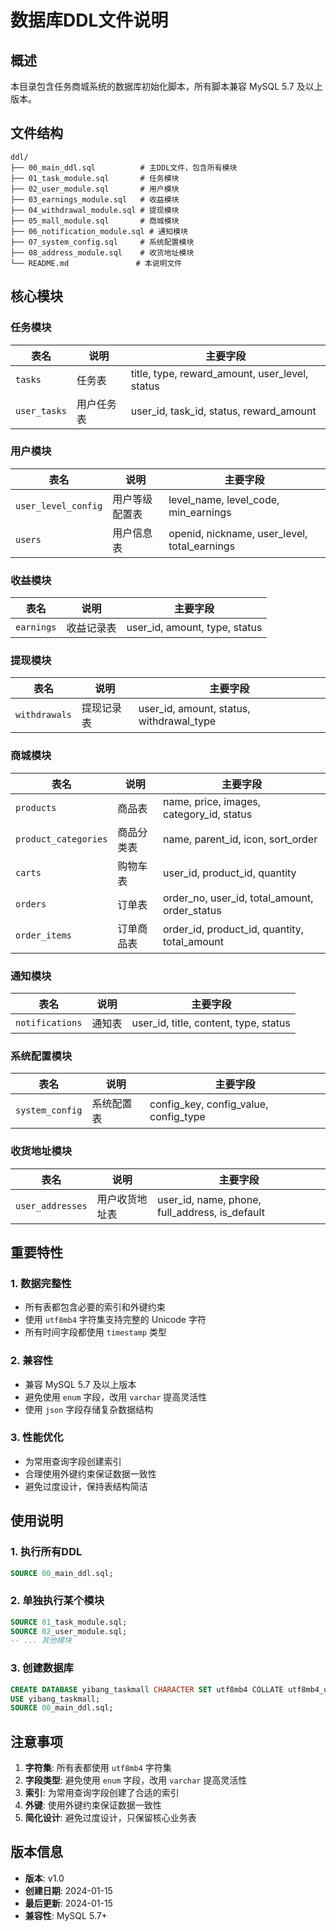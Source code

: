 # 数据库DDL文件说明

## 概述

本目录包含任务商城系统的数据库初始化脚本，所有脚本兼容 MySQL 5.7 及以上版本。

## 文件结构

```
ddl/
├── 00_main_ddl.sql          # 主DDL文件，包含所有模块
├── 01_task_module.sql       # 任务模块
├── 02_user_module.sql       # 用户模块
├── 03_earnings_module.sql   # 收益模块
├── 04_withdrawal_module.sql # 提现模块
├── 05_mall_module.sql       # 商城模块
├── 06_notification_module.sql # 通知模块
├── 07_system_config.sql     # 系统配置模块
├── 08_address_module.sql    # 收货地址模块
└── README.md               # 本说明文件
```

## 核心模块

### 任务模块

| 表名 | 说明 | 主要字段 |
|------|------|----------|
| `tasks` | 任务表 | title, type, reward_amount, user_level, status |
| `user_tasks` | 用户任务表 | user_id, task_id, status, reward_amount |

### 用户模块

| 表名 | 说明 | 主要字段 |
|------|------|----------|
| `user_level_config` | 用户等级配置表 | level_name, level_code, min_earnings |
| `users` | 用户信息表 | openid, nickname, user_level, total_earnings |

### 收益模块

| 表名 | 说明 | 主要字段 |
|------|------|----------|
| `earnings` | 收益记录表 | user_id, amount, type, status |

### 提现模块

| 表名 | 说明 | 主要字段 |
|------|------|----------|
| `withdrawals` | 提现记录表 | user_id, amount, status, withdrawal_type |

### 商城模块

| 表名 | 说明 | 主要字段 |
|------|------|----------|
| `products` | 商品表 | name, price, images, category_id, status |
| `product_categories` | 商品分类表 | name, parent_id, icon, sort_order |
| `carts` | 购物车表 | user_id, product_id, quantity |
| `orders` | 订单表 | order_no, user_id, total_amount, order_status |
| `order_items` | 订单商品表 | order_id, product_id, quantity, total_amount |

### 通知模块

| 表名 | 说明 | 主要字段 |
|------|------|----------|
| `notifications` | 通知表 | user_id, title, content, type, status |

### 系统配置模块

| 表名 | 说明 | 主要字段 |
|------|------|----------|
| `system_config` | 系统配置表 | config_key, config_value, config_type |

### 收货地址模块

| 表名 | 说明 | 主要字段 |
|------|------|----------|
| `user_addresses` | 用户收货地址表 | user_id, name, phone, full_address, is_default |

## 重要特性

### 1. 数据完整性
- 所有表都包含必要的索引和外键约束
- 使用 `utf8mb4` 字符集支持完整的 Unicode 字符
- 所有时间字段都使用 `timestamp` 类型

### 2. 兼容性
- 兼容 MySQL 5.7 及以上版本
- 避免使用 `enum` 字段，改用 `varchar` 提高灵活性
- 使用 `json` 字段存储复杂数据结构

### 3. 性能优化
- 为常用查询字段创建索引
- 合理使用外键约束保证数据一致性
- 避免过度设计，保持表结构简洁

## 使用说明

### 1. 执行所有DDL
```sql
SOURCE 00_main_ddl.sql;
```

### 2. 单独执行某个模块
```sql
SOURCE 01_task_module.sql;
SOURCE 02_user_module.sql;
-- ... 其他模块
```

### 3. 创建数据库
```sql
CREATE DATABASE yibang_taskmall CHARACTER SET utf8mb4 COLLATE utf8mb4_unicode_ci;
USE yibang_taskmall;
SOURCE 00_main_ddl.sql;
```

## 注意事项

1. **字符集**: 所有表都使用 `utf8mb4` 字符集
2. **字段类型**: 避免使用 `enum` 字段，改用 `varchar` 提高灵活性
3. **索引**: 为常用查询字段创建了合适的索引
4. **外键**: 使用外键约束保证数据一致性
5. **简化设计**: 避免过度设计，只保留核心业务表

## 版本信息

- **版本**: v1.0
- **创建日期**: 2024-01-15
- **最后更新**: 2024-01-15
- **兼容性**: MySQL 5.7+